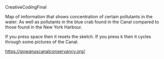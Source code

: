 CreativeCodingFinal

Map of imformation that shows concentration of certain pollutants in the water. 
As well as pollutants in the blue crab found in the Canal compared to those found in the New York Harbour.

If you press space then it resets the sketch.
If you press k then it cycles through some pictures of the Canal.

https://gowanuscanalconservancy.org/
